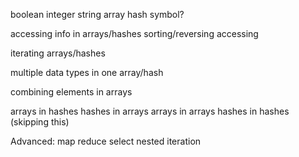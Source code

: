 boolean
integer
string
array
hash
symbol?


accessing info in arrays/hashes
sorting/reversing
accessing

iterating arrays/hashes

multiple data types in one array/hash

combining elements in arrays


arrays in hashes
hashes in arrays
arrays in arrays
hashes in hashes (skipping this)

Advanced:
map
reduce
select
nested iteration
